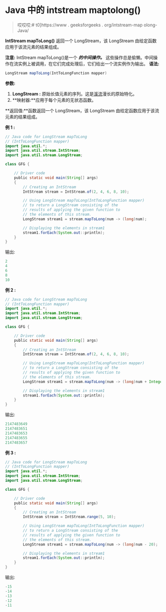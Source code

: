 # Java 中的 intstream maptolong()

> 哎哎哎:# t0]https://www . geeksforgeeks . org/intstream-map olong-Java/

**IntStream mapToLong()** 返回一个 LongStream，该 LongStream 由给定函数应用于该流元素的结果组成。

**注意:** IntStream mapToLong()是一个 ***的中间操作。*** 这些操作总是偷懒。中间操作在流实例上被调用，在它们完成处理后，它们给出一个流实例作为输出。
**语法:**

```java
LongStream mapToLong(IntToLongFunction mapper)

```

**参数:**

1.  **LongStream :** 原始长值元素的序列。这是[溪流](https://www.geeksforgeeks.org/stream-in-java/)漫长的原始特化。
2.  **映射器:**应用于每个元素的无状态函数。

**返回值:**函数返回一个 LongStream，该 LongStream 由给定函数应用于该流元素的结果组成。

**例 1 :**

```java
// Java code for LongStream mapToLong
// (IntToLongFunction mapper)
import java.util.*;
import java.util.stream.IntStream;
import java.util.stream.LongStream;

class GFG {

    // Driver code
    public static void main(String[] args)
    {
        // Creating an IntStream
        IntStream stream = IntStream.of(2, 4, 6, 8, 10);

        // Using LongStream mapToLong(IntToLongFunction mapper)
        // to return a LongStream consisting of the
        // results of applying the given function to
        // the elements of this stream.
        LongStream stream1 = stream.mapToLong(num -> (long)num);

        // Displaying the elements in stream1
        stream1.forEach(System.out::println);
    }
}
```

输出:

```java
2
4
6
8
10

```

**例 2 :**

```java
// Java code for LongStream mapToLong
// (IntToLongFunction mapper)
import java.util.*;
import java.util.stream.IntStream;
import java.util.stream.LongStream;

class GFG {

    // Driver code
    public static void main(String[] args)
    {
        // Creating an IntStream
        IntStream stream = IntStream.of(2, 4, 6, 8, 10);

        // Using LongStream mapToLong(IntToLongFunction mapper)
        // to return a LongStream consisting of the
        // results of applying the given function to
        // the elements of this stream.
        LongStream stream1 = stream.mapToLong(num -> (long)num + Integer.MAX_VALUE);

        // Displaying the elements in stream1
        stream1.forEach(System.out::println);
    }
}
```

输出:

```java
2147483649
2147483651
2147483653
2147483655
2147483657

```

**例 3 :**

```java
// Java code for LongStream mapToLong
// (IntToLongFunction mapper)
import java.util.*;
import java.util.stream.IntStream;
import java.util.stream.LongStream;

class GFG {

    // Driver code
    public static void main(String[] args)
    {
        // Creating an IntStream
        IntStream stream = IntStream.range(5, 10);

        // Using LongStream mapToLong(IntToLongFunction mapper)
        // to return a LongStream consisting of the
        // results of applying the given function to
        // the elements of this stream.
        LongStream stream1 = stream.mapToLong(num -> (long)num - 20);

        // Displaying the elements in stream1
        stream1.forEach(System.out::println);
    }
}
```

输出:

```java
-15
-14
-13
-12
-11

```